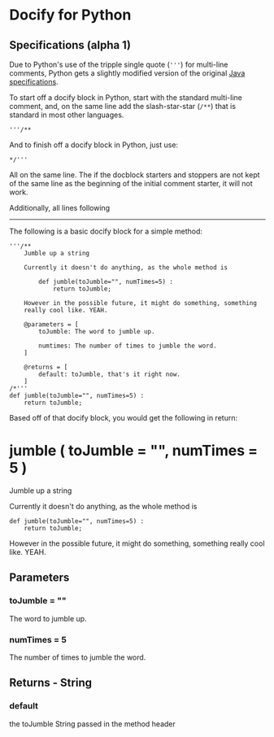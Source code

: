 # Docify for Python

## Specifications (alpha 1)

Due to Python's use of the tripple single quote (`'''`) for multi-line comments, 
Python gets a slightly modified version of the original [Java specifications](../java/readme.md).

To start off a docify block in Python, start with the standard multi-line comment,
and, on the same line add the slash-star-star (`/**`) that is standard in most other 
languages.

	'''/**

And to finish off a docify block in Python, just use:

	*/'''

All on the same line. The if the docblock starters and stoppers are not kept of the same
line as the beginning of the initial comment starter, it will not work.

Additionally, all lines following 

----

The following is a basic docify block for a simple method:

	'''/**
		Jumble up a string

		Currently it doesn't do anything, as the whole method is

			def jumble(toJumble="", numTimes=5) :
				return toJumble;
			
		However in the possible future, it might do something, something
		really cool like. YEAH.

		@parameters = [
			toJumble: The word to jumble up.

			numtimes: The number of times to jumble the word.
		]

		@returns = [
			default: toJumble, that's it right now.
		]
	/*'''
	def jumble(toJumble="", numTimes=5) :
		return toJumble;
	
Based off of that docify block, you would get the following in return:

# jumble ( toJumble = "", numTimes = 5 )

Jumble up a string

Currently it doesn't do anything, as the whole method is

	def jumble(toJumble="", numTimes=5) :
		return toJumble;

However in the possible future, it might do something, something
really cool like. YEAH.

## Parameters

### toJumble = ""

The word to jumble up.

### numTimes = 5

The number of times to jumble the word.
		

## Returns - String
### default 	

the toJumble String passed in the method header